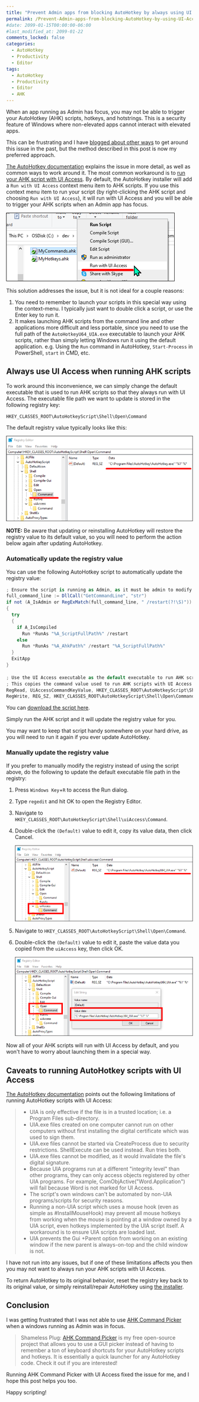```yaml
---
title: "Prevent Admin apps from blocking AutoHotkey by always using UI Access"
permalink: /Prevent-Admin-apps-from-blocking-AutoHotkey-by-using-UI-Access/
#date: 2099-01-15T00:00:00-06:00
#last_modified_at: 2099-01-22
comments_locked: false
categories:
  - AutoHotkey
  - Productivity
  - Editor
tags:
  - AutoHotkey
  - Productivity
  - Editor
  - AHK
---
```


When an app running as Admin has focus, you may not be able to trigger your AutoHotkey (AHK) scripts, hotkeys, and hotstrings.
This is a security feature of Windows where non-elevated apps cannot interact with elevated apps.

This can be frustrating and I have [blogged about other ways](https://blog.danskingdom.com/get-autohotkey-to-interact-with-admin-windows-without-running-ahk-script-as-admin/) to get around this issue in the past, but the method described in this post is now my preferred approach.

[The AutoHotkey documentation](https://www.autohotkey.com/docs/v1/FAQ.htm#uac) explains the issue in more detail, as well as common ways to work around it.
The most common workaround is to [run your AHK script with UI Access](https://www.autohotkey.com/docs/v1/Program.htm#Installer_uiAccess).
By default, the AutoHotkey installer will add a `Run with UI Access` context menu item to AHK scripts.
If you use this context menu item to run your script (by right-clicking the AHK script and choosing `Run with UI Access`), it will run with UI Access and you will be able to trigger your AHK scripts when an Admin app has focus.

![Run AHK script with UI Access](/assets/Posts/2023-03-04-Prevent-Admin-apps-from-blocking-AutoHotkey-by-using-UI-Access/run-ahk-script-with-ui-access.png)

This solution addresses the issue, but it is not ideal for a couple reasons:

1. You need to remember to launch your scripts in this special way using the context-menu.
   I typically just want to double click a script, or use the Enter key to run it.
1. It makes launching AHK scripts from the command line and other applications more difficult and less portable, since you need to use the full path of the `AutoHotkeyU64_UIA.exe` executable to launch your AHK scripts, rather than simply letting Windows run it using the default application.
   e.g. Using the `Run` command in AutoHotkey, `Start-Process` in PowerShell, `start` in CMD, etc.

## Always use UI Access when running AHK scripts

To work around this inconvenience, we can simply change the default executable that is used to run AHK scripts so that they always run with UI Access.
The executable file path we want to update is stored in the following registry key:

```text
HKEY_CLASSES_ROOT\AutoHotkeyScript\Shell\Open\Command
```

The default registry value typically looks like this:

![Default AHK open command registry value](/assets/Posts/2023-03-04-Prevent-Admin-apps-from-blocking-AutoHotkey-by-using-UI-Access/default-autohotkey-open-command-registry-value.png)

__NOTE:__ Be aware that updating or reinstalling AutoHotkey will restore the registry value to its default value, so you will need to perform the action below again after updating AutoHotkey.

### Automatically update the registry value

You can use the following AutoHotkey script to automatically update the registry value:

```csharp
; Ensure the script is running as Admin, as it must be admin to modify the registry.
full_command_line := DllCall("GetCommandLine", "str")
if not (A_IsAdmin or RegExMatch(full_command_line, " /restart(?!\S)"))
{
  try
  {
    if A_IsCompiled
      Run *RunAs "%A_ScriptFullPath%" /restart
    else
      Run *RunAs "%A_AhkPath%" /restart "%A_ScriptFullPath%"
  }
  ExitApp
}

; Use the UI Access executable as the default executable to run AHK scripts.
; This copies the command value used to run AHK scripts with UI Access to the default Open command value.
RegRead, UiAccessCommandKeyValue, HKEY_CLASSES_ROOT\AutoHotkeyScript\Shell\uiAccess\Command
RegWrite, REG_SZ, HKEY_CLASSES_ROOT\AutoHotkeyScript\Shell\Open\Command,, %UiAccessCommandKeyValue%
```

You can [download the script here](/assets/Posts/2023-03-04-Prevent-Admin-apps-from-blocking-AutoHotkey-by-using-UI-Access/Always-start-AutoHotkey-with-UI-Access.ahk).

Simply run the AHK script and it will update the registry value for you.

You may want to keep that script handy somewhere on your hard drive, as you will need to run it again if you ever update AutoHotkey.

### Manually update the registry value

If you prefer to manually modify the registry instead of using the script above, do the following to update the default executable file path in the registry:

1. Press `Windows Key`+`R` to access the Run dialog.
1. Type `regedit` and hit OK to open the Registry Editor.
1. Navigate to `HKEY_CLASSES_ROOT\AutoHotkeyScript\Shell\uiAccess\Command`.
1. Double-click the `(Default)` value to edit it, copy its value data, then click Cancel.

   ![Copy the UI Access registry value data](/assets/Posts/2023-03-04-Prevent-Admin-apps-from-blocking-AutoHotkey-by-using-UI-Access/default-autohotkey-uiaccess-command-registry-value.png)

1. Navigate to `HKEY_CLASSES_ROOT\AutoHotkeyScript\Shell\Open\Command`.
1. Double-click the `(Default)` value to edit it, paste the value data you copied from the `uiAccess` key, then click OK.

   ![Modify the Open registry value data](/assets/Posts/2023-03-04-Prevent-Admin-apps-from-blocking-AutoHotkey-by-using-UI-Access/updated-autohotkey-open-command-registry-value.png)

Now all of your AHK scripts will run with UI Access by default, and you won't have to worry about launching them in a special way.

## Caveats to running AutoHotkey scripts with UI Access

[The AutoHotkey documentation](https://www.autohotkey.com/docs/v1/Program.htm#Installer_uiAccess) points out the following limitations of running AutoHotkey scripts with UI Access:

> - UIA is only effective if the file is in a trusted location; i.e. a Program Files sub-directory.
> - UIA.exe files created on one computer cannot run on other computers without first installing the digital certificate which was used to sign them.
> - UIA.exe files cannot be started via CreateProcess due to security restrictions. ShellExecute can be used instead. Run tries both.
> - UIA.exe files cannot be modified, as it would invalidate the file's digital signature.
> - Because UIA programs run at a different "integrity level" than other programs, they can only access objects registered by other UIA programs. For example, ComObjActive("Word.Application") will fail because Word is not marked for UI Access.
> - The script's own windows can't be automated by non-UIA programs/scripts for security reasons.
> - Running a non-UIA script which uses a mouse hook (even as simple as #InstallMouseHook) may prevent all mouse hotkeys from working when the mouse is pointing at a window owned by a UIA script, even hotkeys implemented by the UIA script itself. A workaround is to ensure UIA scripts are loaded last.
> - UIA prevents the Gui +Parent option from working on an existing window if the new parent is always-on-top and the child window is not.

I have not run into any issues, but if one of these limitations affects you then you may not want to always run your AHK scripts with UI Access.

To return AutoHotkey to its original behavior, reset the registry key back to its original value, or simply reinstall/repair AutoHotkey using [the installer](https://www.autohotkey.com).

## Conclusion

I was getting frustrated that I was not able to use [AHK Command Picker](https://github.com/deadlydog/AHKCommandPicker) when a windows running as Admin was in focus.

> Shameless Plug: [AHK Command Picker](https://github.com/deadlydog/AHKCommandPicker) is my free open-source project that allows you to use a GUI picker instead of having to remember a ton of keyboard shortcuts for your AutoHotkey scripts and hotkeys.
> It is essentially a quick launcher for any AutoHotkey code.
> Check it out if you are interested!

Running AHK Command Picker with UI Access fixed the issue for me, and I hope this post helps you too.

Happy scripting!
